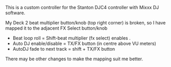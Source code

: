 This is a custom controller for the Stanton DJC4 controller with Mixxx DJ software.

My Deck 2 beat multiplier button/knob (top right corner) is broken, so I have mapped it to the adjacent FX Select button/knob 
* Beat loop roll = Shift-beat multiplier (fx select) enables .
* Auto DJ enable/disable = TX/FX button (in centre above VU meters)
* AutoDJ fade to next track = shift + TX/FX button

There may be other changes to make the mapping suit me better.
